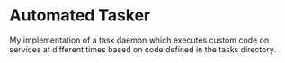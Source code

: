# Automated Tasker

My implementation of a task daemon which executes custom code on services at different times based on code defined in the tasks directory.
